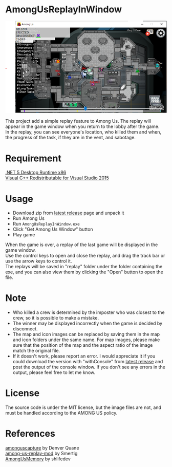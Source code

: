# AmongUsReplayInWindow
![screenshot](https://github.com/sawa90/AmongUsReplayInWindow/blob/images/scrnshot3.png)

This project add a simple replay feature to Among Us. The replay will appear in the game window when you return to the lobby after the game.  
In the replay, you can see everyone's location, who killed them and when, the progress of the task, if they are in the vent, and sabotage.  

# Requirement
[.NET 5 Desktop Runtime x86](https://dotnet.microsoft.com/download/dotnet/thank-you/runtime-desktop-5.0.3-windows-x86-installer)  
[Visual C++ Redistributable for Visual Studio 2015](https://www.microsoft.com/en-us/download/details.aspx?id=48145)  
# Usage
- Download zip from [latest release](https://github.com/sawa90/AmongUsReplayInWindow/releases/latest) page and unpack it
- Run Among Us
- Run `AmongUsReplayInWindow.exe`
- Click "Get Among Us Window" button
- Play game

When the game is over, a replay of the last game will be displayed in the game window.  
Use the control keys to open and close the replay, and drag the track bar or use the arrow keys to control it.  
The replays will be saved in "replay" folder under the folder containing the exe, and you can also view them by clicking the "Open" button to open the file.  

# Note
- Who killed a crew is determined by the imposter who was closest to the crew, so it is possible to make a mistake.
- The winner may be displayed incorrectly when the game is decided by disconnect.
- The map and icon images can be replaced by saving them in the map and icon folders under the same name. For map images, please make sure that the position of the map and the aspect ratio of the image match the original file.
- If it doesn't work, please report an error. I would appreciate it if you could download the version with "withConsole" from [latest release](https://github.com/sawa90/AmongUsReplayInWindow/releases/latest) and post the output of the console window. If you don't see any errors in the output, please feel free to let me know.

# License
The source code is under the MIT license, but the image files are not, and must be handled according to the AMONG US policy.

# References
[amonguscapture](https://github.com/automuteus/amonguscapture) by Denver Quane  
[among-us-replay-mod](https://github.com/Smertig/among-us-replay-mod) by Smertig  
[AmongUsMemory](https://github.com/shlifedev/AmongUsMemory) by shlifedev  

